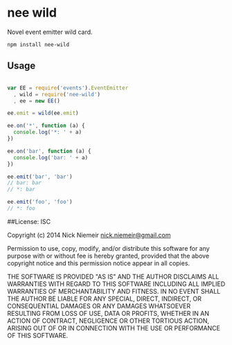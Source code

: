 # nee wild

Novel event emitter wild card.

`npm install nee-wild`

## Usage

```javascript

var EE = require('events').EventEmitter
  , wild = require('nee-wild')
  , ee = new EE()

ee.emit = wild(ee.emit)

ee.on('*', function (a) {
  console.log('*: ' + a)
})

ee.on('bar', function (a) {
  console.log('bar: ' + a)
})

ee.emit('bar', 'bar')
// bar: bar
// *: bar

ee.emit('foo', 'foo')
// *: foo

```

##License: ISC

Copyright (c) 2014 Nick Niemeir <nick.niemeir@gmail.com>

Permission to use, copy, modify, and/or distribute this software for any
purpose with or without fee is hereby granted, provided that the above
copyright notice and this permission notice appear in all copies.

THE SOFTWARE IS PROVIDED "AS IS" AND THE AUTHOR DISCLAIMS ALL WARRANTIES WITH
REGARD TO THIS SOFTWARE INCLUDING ALL IMPLIED WARRANTIES OF MERCHANTABILITY
AND FITNESS. IN NO EVENT SHALL THE AUTHOR BE LIABLE FOR ANY SPECIAL, DIRECT,
INDIRECT, OR CONSEQUENTIAL DAMAGES OR ANY DAMAGES WHATSOEVER RESULTING FROM
LOSS OF USE, DATA OR PROFITS, WHETHER IN AN ACTION OF CONTRACT, NEGLIGENCE OR
OTHER TORTIOUS ACTION, ARISING OUT OF OR IN CONNECTION WITH THE USE OR
PERFORMANCE OF THIS SOFTWARE.


